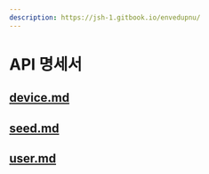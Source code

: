 ```yaml
---
description: https://jsh-1.gitbook.io/envedupnu/
---
```


# API 명세서

## [device.md](device.md "mention")

## [seed.md](seed.md "mention")

## [user.md](user.md "mention")
